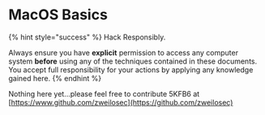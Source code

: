 # MacOS Basics

{% hint style="success" %}
Hack Responsibly.

Always ensure you have **explicit** permission to access any computer system **before** using any of the techniques contained in these documents. You accept full responsibility for your actions by applying any knowledge gained here.‌
{% endhint %}

  
Nothing here yet...please feel free to contribute 5KFB6 at [https://www.github.com/zweilosec](https://github.com/zweilosec)​

